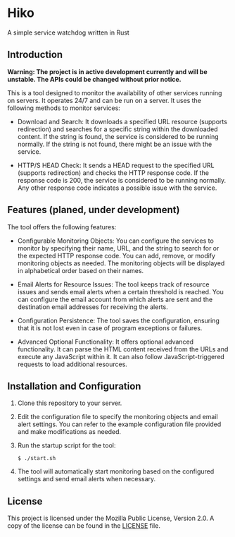 # Hiko

A simple service watchdog written in Rust

## Introduction

**Warning: The project is in active development currently and will be unstable. The APIs could be changed without prior notice.**

This is a tool designed to monitor the availability of other services running on servers. It operates 24/7 and can be run on a server. It uses the following methods to monitor services:

- Download and Search: It downloads a specified URL resource (supports redirection) and searches for a specific string within the downloaded content. If the string is found, the service is considered to be running normally. If the string is not found, there might be an issue with the service.

- HTTP/S HEAD Check: It sends a HEAD request to the specified URL (supports redirection) and checks the HTTP response code. If the response code is 200, the service is considered to be running normally. Any other response code indicates a possible issue with the service.

## Features (planed, under development)

The tool offers the following features:

- Configurable Monitoring Objects: You can configure the services to monitor by specifying their name, URL, and the string to search for or the expected HTTP response code. You can add, remove, or modify monitoring objects as needed. The monitoring objects will be displayed in alphabetical order based on their names.

- Email Alerts for Resource Issues: The tool keeps track of resource issues and sends email alerts when a certain threshold is reached. You can configure the email account from which alerts are sent and the destination email addresses for receiving the alerts.

- Configuration Persistence: The tool saves the configuration, ensuring that it is not lost even in case of program exceptions or failures.

- Advanced Optional Functionality: It offers optional advanced functionality. It can parse the HTML content received from the URLs and execute any JavaScript within it. It can also follow JavaScript-triggered requests to load additional resources.

## Installation and Configuration

1. Clone this repository to your server.
2. Edit the configuration file to specify the monitoring objects and email alert settings. You can refer to the example configuration file provided and make modifications as needed.
3. Run the startup script for the tool:

   ```shell
   $ ./start.sh
   ```

4. The tool will automatically start monitoring based on the configured settings and send email alerts when necessary.

## License

This project is licensed under the Mozilla Public License, Version 2.0. A copy of the license can be found in the [LICENSE](LICENSE) file.
